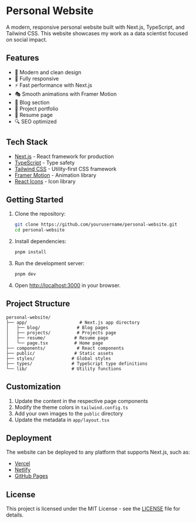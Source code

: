 # Personal Website

A modern, responsive personal website built with Next.js, TypeScript, and Tailwind CSS. This website showcases my work as a data scientist focused on social impact.

## Features

- 🎨 Modern and clean design
- 📱 Fully responsive
- ⚡ Fast performance with Next.js
- 🎭 Smooth animations with Framer Motion
- 📝 Blog section
- 💼 Project portfolio
- 📄 Resume page
- 🔍 SEO optimized

## Tech Stack

- [Next.js](https://nextjs.org/) - React framework for production
- [TypeScript](https://www.typescriptlang.org/) - Type safety
- [Tailwind CSS](https://tailwindcss.com/) - Utility-first CSS framework
- [Framer Motion](https://www.framer.com/motion/) - Animation library
- [React Icons](https://react-icons.github.io/react-icons/) - Icon library

## Getting Started

1. Clone the repository:
   ```bash
   git clone https://github.com/yourusername/personal-website.git
   cd personal-website
   ```

2. Install dependencies:
   ```bash
   pnpm install
   ```

3. Run the development server:
   ```bash
   pnpm dev
   ```

4. Open [http://localhost:3000](http://localhost:3000) in your browser.

## Project Structure

```
personal-website/
├── app/                    # Next.js app directory
│   ├── blog/              # Blog pages
│   ├── projects/          # Projects page
│   ├── resume/           # Resume page
│   └── page.tsx          # Home page
├── components/            # React components
├── public/               # Static assets
├── styles/              # Global styles
├── types/               # TypeScript type definitions
└── lib/                 # Utility functions
```

## Customization

1. Update the content in the respective page components
2. Modify the theme colors in `tailwind.config.ts`
3. Add your own images to the `public` directory
4. Update the metadata in `app/layout.tsx`

## Deployment

The website can be deployed to any platform that supports Next.js, such as:

- [Vercel](https://vercel.com/)
- [Netlify](https://www.netlify.com/)
- [GitHub Pages](https://pages.github.com/)

## License

This project is licensed under the MIT License - see the [LICENSE](LICENSE) file for details. 